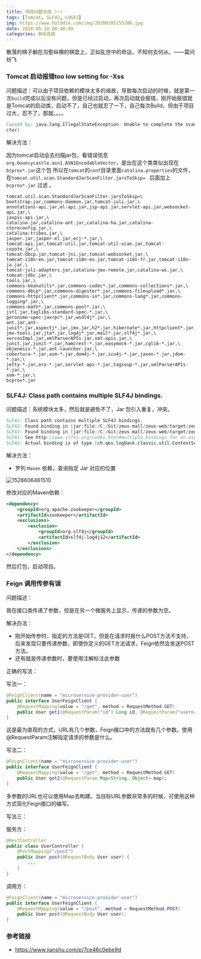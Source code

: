 ```yaml
---
title: 项目问题总结（一）
tags: [Tomcat, SLF4J, LOG4J]
img: https://www.holddie.com/img/20200105155206.jpg
date: 2018-05-18 08:48:49
categories: BUG总结
---
```


散落的棋子躺在沟壑纵横的棋盘上，正如乱世中的命运，不知何去何从。——莫问纷飞



### Tomcat 启动报错too low setting for -Xss 

问题描述：可以由于项目依赖的模块太多的缘故，导致每次启动的时候，就是第一次`build`完成以后没有问题，但是已经过启动，再次启动就会报错，刚开始报错就是Tomcat的启动类，启动不了，自己也就忍了一下，自己每次Build，但由于项目过大，忍不了，那就。。。。

```verilog
Caused by: java.lang.IllegalStateException: Unable to complete the scan for annotations for web application [] due to a StackOverflowError. Possible root causes include a too low setting for -Xss and illegal cyclic inheritance dependencies. The class hierarchy being processed was [org.bouncycastle.asn1.ASN1EncodableVector->org.bouncycastle.asn1.DEREncodableVector->org.bouncycastle.asn1.ASN1EncodableVe  
ctor]  
```

解决方法：

因为tomcat启动会去扫描jar包，看错误信息`org.bouncycastle.asn1.ASN1EncodableVector`，是出在这个类类似出现在`bcprov*.jar`这个包 所以在`tomcat`的`conf`目录里面`catalina.properties`的文件， 在`tomcat.util.scan.StandardJarScanFilter.jarsToSkip= `  后面加上 `bcprov*.jar` 过滤 。

```properties
tomcat.util.scan.StandardJarScanFilter.jarsToSkip=\
bootstrap.jar,commons-daemon.jar,tomcat-juli.jar,\
annotations-api.jar,el-api.jar,jsp-api.jar,servlet-api.jar,websocket-api.jar,\
jaspic-api.jar,\
catalina.jar,catalina-ant.jar,catalina-ha.jar,catalina-storeconfig.jar,\
catalina-tribes.jar,\
jasper.jar,jasper-el.jar,ecj-*.jar,\
tomcat-api.jar,tomcat-util.jar,tomcat-util-scan.jar,tomcat-coyote.jar,\
tomcat-dbcp.jar,tomcat-jni.jar,tomcat-websocket.jar,\
tomcat-i18n-en.jar,tomcat-i18n-es.jar,tomcat-i18n-fr.jar,tomcat-i18n-ja.jar,\
tomcat-juli-adapters.jar,catalina-jmx-remote.jar,catalina-ws.jar,\
tomcat-jdbc.jar,\
tools.jar,\
commons-beanutils*.jar,commons-codec*.jar,commons-collections*.jar,\
commons-dbcp*.jar,commons-digester*.jar,commons-fileupload*.jar,\
commons-httpclient*.jar,commons-io*.jar,commons-lang*.jar,commons-logging*.jar,\
commons-math*.jar,commons-pool*.jar,\
jstl.jar,taglibs-standard-spec-*.jar,\
geronimo-spec-jaxrpc*.jar,wsdl4j*.jar,\
ant.jar,ant-junit*.jar,aspectj*.jar,jmx.jar,h2*.jar,hibernate*.jar,httpclient*.jar,\
jmx-tools.jar,jta*.jar,log4j*.jar,mail*.jar,slf4j*.jar,\
xercesImpl.jar,xmlParserAPIs.jar,xml-apis.jar,\
junit.jar,junit-*.jar,hamcrest-*.jar,easymock-*.jar,cglib-*.jar,\
objenesis-*.jar,ant-launcher.jar,\
cobertura-*.jar,asm-*.jar,dom4j-*.jar,icu4j-*.jar,jaxen-*.jar,jdom-*.jar,\
jetty-*.jar,oro-*.jar,servlet-api-*.jar,tagsoup-*.jar,xmlParserAPIs-*.jar,\
xom-*.jar,\
bcprov*.jar
```



### SLF4J: Class path contains multiple SLF4J bindings.

问题描述：系统模块太多，然后就是避免不了，Jar 包引入重复，冲突。

```verilog
SLF4J: Class path contains multiple SLF4J bindings.
SLF4J: Found binding in [jar:file:/C:/Git/zeus-mall/zeus-web/target/zeus-web-0.0.1-SNAPSHOT/WEB-INF/lib/logback-classic-1.2.3.jar!/org/slf4j/impl/StaticLoggerBinder.class]
SLF4J: Found binding in [jar:file:/C:/Git/zeus-mall/zeus-web/target/zeus-web-0.0.1-SNAPSHOT/WEB-INF/lib/slf4j-log4j12-1.7.25.jar!/org/slf4j/impl/StaticLoggerBinder.class]
SLF4J: See http://www.slf4j.org/codes.html#multiple_bindings for an explanation.
SLF4J: Actual binding is of type [ch.qos.logback.classic.util.ContextSelectorStaticBinder]
```

解决方法：

- 罗列 `Maven` 依赖，查询指定 Jar 对应的位置

![1526606461510](/img/2018/05/1526606461510.png)

修改对应的Maven依赖：

```xml
<dependency>
    <groupId>org.apache.zookeeper</groupId>
    <artifactId>zookeeper</artifactId>
    <exclusions>
        <exclusion>
            <groupId>org.slf4j</groupId>
            <artifactId>slf4j-log4j12</artifactId>
        </exclusion>
    </exclusions>
</dependency>
```

然后打包，启动项目。



### Feign 调用传参有误

问题描述：

我在接口类传递了参数，但是在另一个微服务上显示，传递的参数为空。

解决办法：

- 刚开始传参时，指定的方法是GET，但是在请求时报什么POST方法不支持，后来发现只要传递参数，即使你定义的GET方法请求，Feign依然会发送POST方法。
- 还有就是传递参数时，要使用注解标注此参数

正确的写法：

写法一：

```java
@FeignClient(name = "microservice-provider-user")
public interface UserFeignClient {
    @RequestMapping(value = "/get", method = RequestMethod.GET)
    public User get1(@RequestParam("id") Long id, @RequestParam("username") String username);
}
```

这是最为直观的方式，URL有几个参数，Feign接口中的方法就有几个参数。使用@RequestParam注解指定请求的参数是什么。 

写法二：

```java
@FeignClient(name = "microservice-provider-user")
public interface UserFeignClient {
    @RequestMapping(value = "/get", method = RequestMethod.GET)
    public User get2(@RequestParam Map<String, Object> map);
}
```

多参数的URL也可以使用Map去构建。当目标URL参数非常多的时候，可使用这种方式简化Feign接口的编写。

写法三：

服务方：

```java
@RestController
public class UserController {
    @PostMapping("/post")
    public User post(@RequestBody User user) {
        ...
    }
}
```

 调用方：

```java
@FeignClient(name = "microservice-provider-user")
public interface UserFeignClient {
    @RequestMapping(value = "/post", method = RequestMethod.POST)
    public User post(@RequestBody User user);
}
```



### 参考链接

- https://www.jianshu.com/p/7ce46c0ebe9d